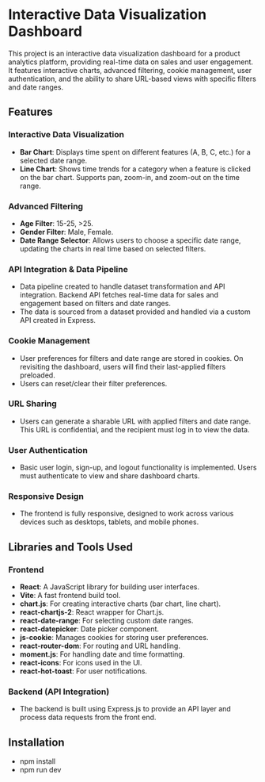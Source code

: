 # Interactive Data Visualization Dashboard

This project is an interactive data visualization dashboard for a product analytics platform, providing real-time data on sales and user engagement. It features interactive charts, advanced filtering, cookie management, user authentication, and the ability to share URL-based views with specific filters and date ranges.

## Features

### Interactive Data Visualization
- **Bar Chart**: Displays time spent on different features (A, B, C, etc.) for a selected date range.
- **Line Chart**: Shows time trends for a category when a feature is clicked on the bar chart. Supports pan, zoom-in, and zoom-out on the time range.

### Advanced Filtering
- **Age Filter**: 15-25, >25.
- **Gender Filter**: Male, Female.
- **Date Range Selector**: Allows users to choose a specific date range, updating the charts in real time based on selected filters.

### API Integration & Data Pipeline
- Data pipeline created to handle dataset transformation and API integration. Backend API fetches real-time data for sales and engagement based on filters and date ranges.
- The data is sourced from a dataset provided and handled via a custom API created in Express.

### Cookie Management
- User preferences for filters and date range are stored in cookies. On revisiting the dashboard, users will find their last-applied filters preloaded.
- Users can reset/clear their filter preferences.

### URL Sharing
- Users can generate a sharable URL with applied filters and date range. This URL is confidential, and the recipient must log in to view the data.

### User Authentication
- Basic user login, sign-up, and logout functionality is implemented. Users must authenticate to view and share dashboard charts.

### Responsive Design
- The frontend is fully responsive, designed to work across various devices such as desktops, tablets, and mobile phones.

## Libraries and Tools Used

### Frontend
- **React**: A JavaScript library for building user interfaces.
- **Vite**: A fast frontend build tool.
- **chart.js**: For creating interactive charts (bar chart, line chart).
- **react-chartjs-2**: React wrapper for Chart.js.
- **react-date-range**: For selecting custom date ranges.
- **react-datepicker**: Date picker component.
- **js-cookie**: Manages cookies for storing user preferences.
- **react-router-dom**: For routing and URL handling.
- **moment.js**: For handling date and time formatting.
- **react-icons**: For icons used in the UI.
- **react-hot-toast**: For user notifications.

### Backend (API Integration)
- The backend is built using Express.js to provide an API layer and process data requests from the front end.

## Installation

- npm install
- npm run dev



